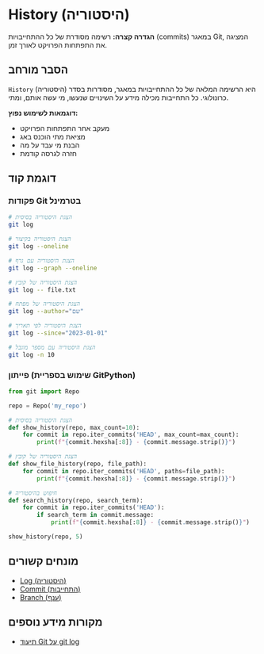  # History (היסטוריה)

**הגדרה קצרה:** רשימה מסודרת של כל ההתחייבויות (commits) במאגר Git, המציגה את התפתחות הפרויקט לאורך זמן.

## הסבר מורחב

`History` (היסטוריה) היא הרשימה המלאה של כל ההתחייבויות במאגר, מסודרות בסדר כרונולוגי. כל התחייבות מכילה מידע על השינויים שנעשו, מי עשה אותם, ומתי.

**דוגמאות לשימוש נפוץ:**
* מעקב אחר התפתחות הפרויקט
* מציאת מתי הוכנס באג
* הבנת מי עבד על מה
* חזרה לגרסה קודמת

## דוגמת קוד

### פקודות Git בטרמינל
```bash
# הצגת היסטוריה בסיסית
git log

# הצגת היסטוריה בקיצור
git log --oneline

# הצגת היסטוריה עם גרף
git log --graph --oneline

# הצגת היסטוריה של קובץ
git log -- file.txt

# הצגת היסטוריה של מפתח
git log --author="שם"

# הצגת היסטוריה לפי תאריך
git log --since="2023-01-01"

# הצגת היסטוריה עם מספר מוגבל
git log -n 10
```

### פייתון (שימוש בספריית GitPython)
```python
from git import Repo

repo = Repo('my_repo')

# הצגת היסטוריה בסיסית
def show_history(repo, max_count=10):
    for commit in repo.iter_commits('HEAD', max_count=max_count):
        print(f"{commit.hexsha[:8]} - {commit.message.strip()}")

# הצגת היסטוריה של קובץ
def show_file_history(repo, file_path):
    for commit in repo.iter_commits('HEAD', paths=file_path):
        print(f"{commit.hexsha[:8]} - {commit.message.strip()}")

# חיפוש בהיסטוריה
def search_history(repo, search_term):
    for commit in repo.iter_commits('HEAD'):
        if search_term in commit.message:
            print(f"{commit.hexsha[:8]} - {commit.message.strip()}")

show_history(repo, 5)
```

## מונחים קשורים

* [Log (היסטוריה)](./log.md)
* [Commit (התחייבות)](./commit.md)
* [Branch (ענף)](./branch.md)

## מקורות מידע נוספים

* [תיעוד Git על git log](https://git-scm.com/docs/git-log)